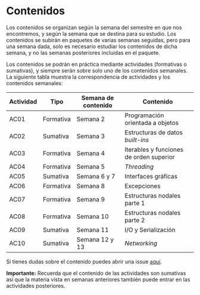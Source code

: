 # Contenidos

Los contenidos se organizan según la semana del semestre en que nos encontremos, y según la semana que se destina para su estudio. Los contenidos se subirán en paquetes de varias semanas seguidas, pero para una semana dada, solo es necesario estudiar los contenidos de dicha semana, y no las semanas posteriores incluidas en el paquete.

Los contenidos se podrán en práctica mediante actividades (formativas o sumativas), y siempre serán sobre solo uno de los contenidos semanales. La siguiente tabla muestra la correspondencia de actividades y los contenidos semanales:

|Actividad|Tipo|Semana de contenido|Contenido|
|-|-|-|-|
|AC01|Formativa|Semana 2|Programación orientada a objetos
|AC02|Sumativa|Semana 3|Estructuras de datos _built-ins_|
|AC03|Formativa|Semana 4|Iterables y funciones de orden superior|
|AC04|Formativa|Semana 5|_Threading_|
|AC05|Sumativa|Semana 6 y 7|Interfaces gráficas|
|AC06|Formativa|Semana 8|Excepciones|
|AC07|Formativa|Semana 9|Estructuras nodales parte 1|
|AC08|Formativa|Semana 10|Estructuras nodales parte 2|
|AC09|Sumativa|Semana 11|I/O y Serialización|
|AC10|Sumativa|Semana 12 y 13|_Networking_|



Si tienes dudas sobre el contenido puedes abrir una issue [aquí](https://github.com/IIC2233/Syllabus/issues).

**Importante:** Recuerda que el contenido de las actividades son sumativas así que la materia vista en semanas anteriores también puede entrar en las actividades posteriores.
